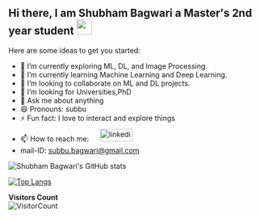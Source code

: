 ## Hi there, I am Shubham Bagwari a Master's 2nd year student <img  src="https://user-images.githubusercontent.com/42378118/110234147-e3259600-7f4e-11eb-95be-0c4047144dea.gif"  width="30">

Here are some ideas to get you started:

- 🔭 I’m currently exploring ML, DL, and Image Processing.
- 🌱 I’m currently learning Machine Learning and Deep Learning.
- 👯 I’m looking to collaborate on ML and DL projects.
- 🤔 I’m looking for Universities,PhD 
- 💬 Ask me about anything
- 😄 Pronouns: subbu
- ⚡ Fun fact: I love to interact and explore things
- 📫 How to reach me: <span> &emsp; <a href="https://www.linkedin.com/in/shubhambagwari/"> <img src="https://img.shields.io/badge/linkedin-%231E77B5.svg?&style=for-the-badge&logo=linkedin&logoColor=white" style="padding-top: 7px;" alt="linkedin" width="65" height="25"/></a></span>
- mail-ID: subbu.bagwari@gmail.com



![Shubham Bagwari's GitHub stats](https://github-readme-stats.vercel.app/api?username=shubhambagwari&show_icons=true&theme=radical)

[![Top Langs](https://github-readme-stats.vercel.app/api/top-langs/?username=Shubhambagwari&langs_count=8&layout=compact)](https://github.com/shubhambagwari/github-readme-stats)


**Visitors Count**<br>
![VisitorCount](https://profile-counter.glitch.me/{shubhambagwari}/count.svg)
